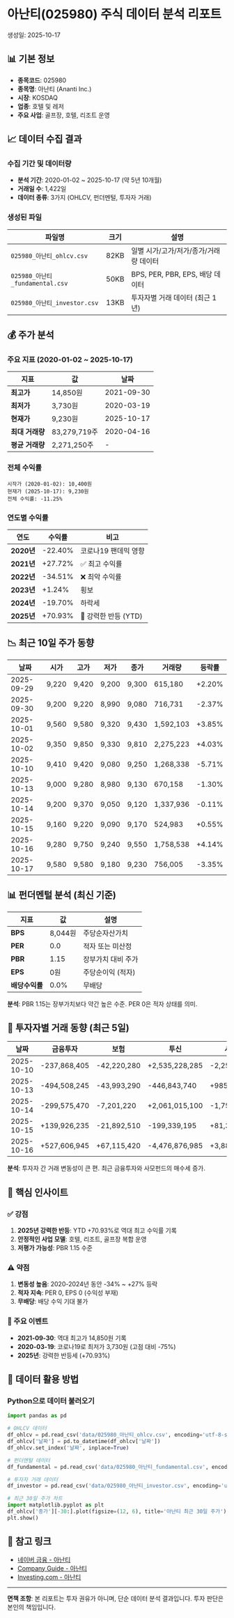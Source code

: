 # 아난티(025980) 주식 데이터 분석 리포트

생성일: 2025-10-17

## 📊 기본 정보

- **종목코드**: 025980
- **종목명**: 아난티 (Ananti Inc.)
- **시장**: KOSDAQ
- **업종**: 호텔 및 레저
- **주요 사업**: 골프장, 호텔, 리조트 운영

## 📈 데이터 수집 결과

### 수집 기간 및 데이터량

- **분석 기간**: 2020-01-02 ~ 2025-10-17 (약 5년 10개월)
- **거래일 수**: 1,422일
- **데이터 종류**: 3가지 (OHLCV, 펀더멘털, 투자자 거래)

### 생성된 파일

| 파일명 | 크기 | 설명 |
|--------|------|------|
| `025980_아난티_ohlcv.csv` | 82KB | 일별 시가/고가/저가/종가/거래량 데이터 |
| `025980_아난티_fundamental.csv` | 50KB | BPS, PER, PBR, EPS, 배당 데이터 |
| `025980_아난티_investor.csv` | 13KB | 투자자별 거래 데이터 (최근 1년) |

## 💰 주가 분석

### 주요 지표 (2020-01-02 ~ 2025-10-17)

| 지표 | 값 | 날짜 |
|------|-----|------|
| **최고가** | 14,850원 | 2021-09-30 |
| **최저가** | 3,730원 | 2020-03-19 |
| **현재가** | 9,230원 | 2025-10-17 |
| **최대 거래량** | 83,279,719주 | 2020-04-16 |
| **평균 거래량** | 2,271,250주 | - |

### 전체 수익률

```
시작가 (2020-01-02): 10,400원
현재가 (2025-10-17): 9,230원
전체 수익률: -11.25%
```

### 연도별 수익률

| 연도 | 수익률 | 비고 |
|------|--------|------|
| **2020년** | -22.40% | 코로나19 팬데믹 영향 |
| **2021년** | +27.72% | ✅ 최고 수익률 |
| **2022년** | -34.51% | ❌ 최악 수익률 |
| **2023년** | +1.24% | 횡보 |
| **2024년** | -19.70% | 하락세 |
| **2025년** | +70.93% | 🚀 강력한 반등 (YTD) |

## 📉 최근 10일 주가 동향

| 날짜 | 시가 | 고가 | 저가 | 종가 | 거래량 | 등락률 |
|------|------|------|------|------|---------|--------|
| 2025-09-29 | 9,220 | 9,420 | 9,200 | 9,300 | 615,180 | +2.20% |
| 2025-09-30 | 9,200 | 9,220 | 8,990 | 9,080 | 716,731 | -2.37% |
| 2025-10-01 | 9,560 | 9,580 | 9,320 | 9,430 | 1,592,103 | +3.85% |
| 2025-10-02 | 9,350 | 9,850 | 9,330 | 9,810 | 2,275,223 | +4.03% |
| 2025-10-10 | 9,410 | 9,420 | 9,080 | 9,250 | 1,268,338 | -5.71% |
| 2025-10-13 | 9,000 | 9,280 | 8,980 | 9,130 | 670,158 | -1.30% |
| 2025-10-14 | 9,200 | 9,370 | 9,050 | 9,120 | 1,337,936 | -0.11% |
| 2025-10-15 | 9,160 | 9,220 | 9,090 | 9,170 | 524,983 | +0.55% |
| 2025-10-16 | 9,280 | 9,750 | 9,240 | 9,550 | 1,758,538 | +4.14% |
| 2025-10-17 | 9,580 | 9,580 | 9,180 | 9,230 | 756,005 | -3.35% |

## 📊 펀더멘털 분석 (최신 기준)

| 지표 | 값 | 설명 |
|------|-----|------|
| **BPS** | 8,044원 | 주당순자산가치 |
| **PER** | 0.0 | 적자 또는 미산정 |
| **PBR** | 1.15 | 장부가치 대비 주가 |
| **EPS** | 0원 | 주당순이익 (적자) |
| **배당수익률** | 0.0% | 무배당 |

**분석**: PBR 1.15는 장부가치보다 약간 높은 수준. PER 0은 적자 상태를 의미.

## 💼 투자자별 거래 동향 (최근 5일)

| 날짜 | 금융투자 | 보험 | 투신 | 사모펀드 |
|------|----------|------|------|----------|
| 2025-10-10 | -237,868,405 | -42,220,280 | +2,535,228,285 | -2,255,139,600 |
| 2025-10-13 | -494,508,245 | -43,993,290 | -446,843,740 | +985,345,275 |
| 2025-10-14 | -299,575,470 | -7,201,220 | +2,061,015,100 | -1,754,238,410 |
| 2025-10-15 | +139,926,235 | -21,892,510 | -199,339,195 | +81,305,470 |
| 2025-10-16 | +527,606,945 | +67,115,420 | -4,476,876,985 | +3,882,154,620 |

**분석**: 투자자 간 거래 변동성이 큰 편. 최근 금융투자와 사모펀드의 매수세 증가.

## 🎯 핵심 인사이트

### ✅ 강점

1. **2025년 강력한 반등**: YTD +70.93%로 역대 최고 수익률 기록
2. **안정적인 사업 모델**: 호텔, 리조트, 골프장 복합 운영
3. **저평가 가능성**: PBR 1.15 수준

### ⚠️ 약점

1. **변동성 높음**: 2020-2024년 동안 -34% ~ +27% 등락
2. **적자 지속**: PER 0, EPS 0 (수익성 부재)
3. **무배당**: 배당 수익 기대 불가

### 📌 주요 이벤트

- **2021-09-30**: 역대 최고가 14,850원 기록
- **2020-03-19**: 코로나19로 최저가 3,730원 (고점 대비 -75%)
- **2025년**: 강력한 반등세 (+70.93%)

## 📁 데이터 활용 방법

### Python으로 데이터 불러오기

```python
import pandas as pd

# OHLCV 데이터
df_ohlcv = pd.read_csv('data/025980_아난티_ohlcv.csv', encoding='utf-8-sig')
df_ohlcv['날짜'] = pd.to_datetime(df_ohlcv['날짜'])
df_ohlcv.set_index('날짜', inplace=True)

# 펀더멘털 데이터
df_fundamental = pd.read_csv('data/025980_아난티_fundamental.csv', encoding='utf-8-sig')

# 투자자 거래 데이터
df_investor = pd.read_csv('data/025980_아난티_investor.csv', encoding='utf-8-sig')

# 최근 30일 주가 차트
import matplotlib.pyplot as plt
df_ohlcv['종가'][-30:].plot(figsize=(12, 6), title='아난티 최근 30일 주가')
plt.show()
```

## 🔗 참고 링크

- [네이버 금융 - 아난티](https://finance.naver.com/item/main.nhn?code=025980)
- [Company Guide - 아난티](https://comp.fnguide.com/SVO2/ASP/SVD_Main.asp?gicode=A025980)
- [Investing.com - 아난티](https://www.investing.com/equities/emerson-pacific-inc)

---

**면책 조항**: 본 리포트는 투자 권유가 아니며, 단순 데이터 분석 결과입니다. 투자 판단은 본인의 책임입니다.
